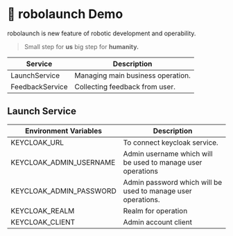 # 🚀 robolaunch Demo

robolaunch is new feature of robotic development and operability.

> Small step for <b>us</b> big step for <b>humanity.</b>

<table>
<thead>
<th>Service</th>
<th>Description</th>
</thead>
<tbody>
<tr>
    <td>LaunchService</td>
    <td>Managing main business operation.</td>
</tr>
<tr>
    <td>FeedbackService</td>
    <td>Collecting feedback from user.</td>
</tr>

</tbody>

</table>

## Launch Service

<table>
<thead>
<th>Environment Variables</th>
<th>Description</th>
</thead>
<tbody>
<tr>
    <td>KEYCLOAK_URL</td>
    <td>To connect keycloak service.</td>
</tr>
<tr>
    <td>KEYCLOAK_ADMIN_USERNAME</td>
    <td>Admin username which will be used to manage user operations</td>
</tr>
<tr>
    <td>KEYCLOAK_ADMIN_PASSWORD</td>
    <td>Admin password which will be used to manage user operations.</td>
</tr>
<tr>
    <td>KEYCLOAK_REALM</td>
    <td>Realm for operation</td>
</tr>
<tr>
    <td>KEYCLOAK_CLIENT</td>
    <td>Admin account client</td>
</tr>

</tbody>

</table>
